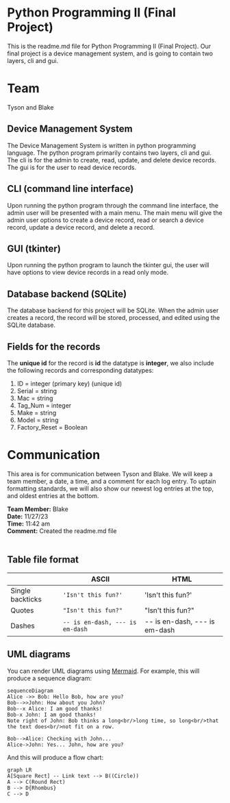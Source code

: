 # Python Programming II (Final Project)

This is the readme.md file for Python Programming II (Final Project).  Our final project is a device management system, and is going to contain two layers, cli and gui.  

# Team

Tyson and Blake

## Device Management System

The Device Management System is written in python programming language.  The python program primarily contains two layers, cli and gui.  The cli is for the admin to create, read, update, and delete device records.  The gui is for the user to read device records.

## CLI (command line interface)

Upon running the python program through the command line interface, the admin user will be presented with a main menu.   The main menu will give the admin user options to create a device record, read or search a device record, update a device record, and delete a record.

## GUI (tkinter)

Upon running the python program to launch the tkinter gui, the user will have options to view device records in a read only mode.

## Database backend (SQLite)

The database backend for this project will be SQLite.  When the admin user creates a record, the record will be stored, processed, and edited using the SQLite database. 

## Fields for the records

The **unique id** for the record is **id** the datatype is **integer**, we also include the following records and corresponding datatypes:

1. ID = integer (primary key) (unique id)
2. Serial = string
3. Mac = string
4. Tag_Num = integer
5. Make = string
6. Model = string
7. Factory_Reset = Boolean 


# Communication

This area is for communication between Tyson and Blake.  We will keep a team member, a date, a time, and a comment for each log entry.  To uptain formatting standards, we will also show our newest log entries at the top, and oldest entries at the bottom.

**Team Member:** Blake <br />
**Date:** 11/27/23 <br />
**Time:**  11:42 am <br />
**Comment:** Created the readme.md file <br />
<br />



## Table file format

|                |ASCII                          |HTML                         |
|----------------|-------------------------------|-----------------------------|
|Single backticks|`'Isn't this fun?'`            |'Isn't this fun?'            |
|Quotes          |`"Isn't this fun?"`            |"Isn't this fun?"            |
|Dashes          |`-- is en-dash, --- is em-dash`|-- is en-dash, --- is em-dash|


## UML diagrams

You can render UML diagrams using [Mermaid](https://mermaidjs.github.io/). For example, this will produce a sequence diagram:

```mermaid
sequenceDiagram
Alice ->> Bob: Hello Bob, how are you?
Bob-->>John: How about you John?
Bob--x Alice: I am good thanks!
Bob-x John: I am good thanks!
Note right of John: Bob thinks a long<br/>long time, so long<br/>that the text does<br/>not fit on a row.

Bob-->Alice: Checking with John...
Alice->John: Yes... John, how are you?
```

And this will produce a flow chart:

```mermaid
graph LR
A[Square Rect] -- Link text --> B((Circle))
A --> C(Round Rect)
B --> D{Rhombus}
C --> D
```
